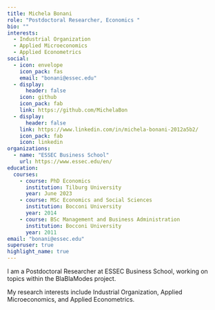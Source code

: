 ```yaml
---
title: Michela Bonani
role: "Postdoctoral Researcher, Economics "
bio: ""
interests:
  - Industrial Organization
  - Applied Microeconomics
  - Applied Econometrics
social:
  - icon: envelope
    icon_pack: fas
    email: "bonani@essec.edu"
  - display:
      header: false
    icon: github
    icon_pack: fab
    link: https://github.com/MichelaBon
  - display:
      header: false
    link: https://www.linkedin.com/in/michela-bonani-2012a5b2/
    icon_pack: fab
    icon: linkedin
organizations:
  - name: "ESSEC Business School"
    url: https://www.essec.edu/en/
education:
  courses:
    - course: PhD Economics 
      institution: Tilburg University
      year: June 2023  
    - course: MSc Economics and Social Sciences
      institution: Bocconi University
      year: 2014
    - course: BSc Management and Business Administration
      institution: Bocconi University
      year: 2011
email: "bonani@essec.edu"
superuser: true
highlight_name: true
---
```


I am a Postdoctoral Researcher at ESSEC Business School, working on topics within the BlaBlaModes project. 

My research interests include Industrial Organization, Applied Microeconomics, and Applied Econometrics. 
